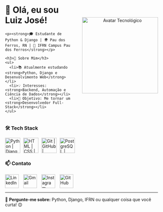 <div style="display: flex; flex-direction: row; align-items: center; gap: 30px;">
  <div style="flex: 1;">
    <h1>👋 Olá, eu sou Luiz José!</h1>
    
    <p><strong>🎓 Estudante de Python & Django | 🌍 Pau dos Ferros, RN | 🏫 IFRN Campus Pau dos Ferros</strong></p>

    <h3>🚀 Sobre Mim</h3>
    <ul>
      <li>📚 Atualmente estudando <strong>Python, Django e Desenvolvimento Web</strong></li>
      <li>💡 Interesses: <strong>Backend, Automação e Ciência de Dados</strong></li>
      <li>🎯 Objetivo: Me tornar um <strong>Desenvolvedor Full-Stack</strong></li>
    </ul>
  </div>

  <div style="flex: 1; text-align: center;">
    <img src="https://raw.githubusercontent.com/lu1zandrade/lu1zandrade/main/assets/tech-avatar.gif" width="250" alt="Avatar Tecnológico" />
  </div>
</div>

### 🛠 Tech Stack 
<div style="display: flex; flex-wrap: wrap; gap: 10px; margin: 15px 0;">
  <img src="https://skillicons.dev/icons?i=python,django,flask" title="Python | Django | Flask" height="50"/>
  <img src="https://skillicons.dev/icons?i=html,css,js" title="HTML | CSS | JavaScript" height="50"/>
  <img src="https://skillicons.dev/icons?i=git,github,vscode" title="Git | GitHub | VSCode" height="50"/>
  <img src="https://skillicons.dev/icons?i=postgres,bootstrap,linux" title="PostgreSQL | Bootstrap | Linux" height="50"/>
</div>

### 📫 Contato  
<div style="display: flex; gap: 15px; margin-top: 20px; flex-wrap: wrap;">
  <a href="https://linkedin.com/in/luiz-andrade-90a92a227" target="_blank">
    <img src="https://skillicons.dev/icons?i=linkedin" height="45" title="LinkedIn"/>
  </a>
  <a href="mailto:lu1zx.dev@gmail.com" target="_blank">
    <img src="https://skillicons.dev/icons?i=gmail" height="45" title="Gmail"/>
  </a>
  <a href="https://instagram.com/lu1z_nt" target="_blank">
    <img src="https://skillicons.dev/icons?i=instagram" height="45" title="Instagram"/>
  </a>
  <a href="https://github.com/lu1zandrade" target="_blank">
    <img src="https://skillicons.dev/icons?i=github" height="45" title="GitHub"/>
  </a>
</div>

---

💬 **Pergunte-me sobre:** Python, Django, IFRN ou qualquer coisa que você curta! 😊
